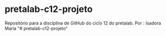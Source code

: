 # pretalab-c12-projeto

Repositório para a disciplina de GitHub do ciclo 12 do pretalab.
Por : Isadora Maria
"# pretalab-c12-projeto" 
